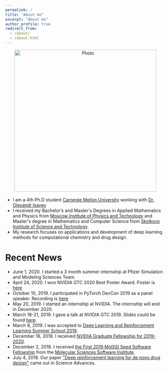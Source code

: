 ```yaml
---
permalink: /
title: "About me"
excerpt: "About me"
author_profile: true
redirect_from: 
  - /about/
  - /about.html
---
```


<p align="center">
  <img src="https://mariewelt.github.io/files/mariewelt_img.jpg?raw=true" alt="Photo" style="width: 450px;"/> 
</p>

* I am a 4th Ph.D student [Carnegie Mellon University](http://www.cbd.cmu.edu/education/phd-in-computational-biology/) working with [Dr. Olexandr Isayev](http://olexandrisayev.com) 
* I received my Bachelor’s and Master's Degrees in Applied Mathematics and Physics from [Moscow Institute of Physics and Technology](https://mipt.ru/english/) and Master's degree in Mathematics and Computer Science from [Skolkovo Institute of Science and Technology](https://www.skoltech.ru/en/). 
*  My research focuses on applications and development of deep learning methods for computational chemistry and drug design.


# Recent News
* June 1, 2020. I started a 3 month summer internship at Pfizer Simulation and Modeling Sciences Team. 
* April 24, 2020. I won NVIDIA GTC 2020 Best Poster Award. Poster is [here](https://github.com/Mariewelt/mariewelt.github.io/blob/master/files/gtc2020_poster.pdf)
* October 10, 2019. I participated in PyTorch DevCon 2019 as a panel speaker. Recording is [here](https://www.youtube.com/watch?v=ivTGO6BAQG0)
* May 20, 2019. I started an internship at NVIDIA. The internship will end in December 2020.  
* March 18-21, 2019. I gave a talk at NVIDIA GTC 2019. Slides could be found [here](https://github.com/Mariewelt/mariewelt.github.io/blob/master/files/GTC_2019_presentation.pdf).
* March 8, 2019. I was accepted to [Deep Learning and Reinforcement Learning Summer School 2019](https://dlrlsummerschool.ca).
* December 18, 2018. I received [NVIDIA Graduate Fellowship for 2019-2020](https://research.nvidia.com/grad_fellowship/2019).
* December 2, 2018. I received [the First 2019 MolSSI Seed Software Fellowship](https://molssi.org/2018/12/02/1520/) from the [Molecular Sciences Software Institute](https://molssi.org/).
* July 4, 2018. Our paper ["Deep reinforcement learning for de novo drug design"](http://advances.sciencemag.org/content/4/7/eaap7885) came out in Science Advances.
